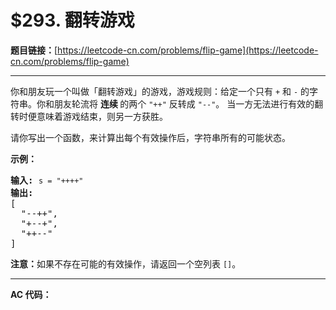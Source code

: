 # $293. 翻转游戏

**题目链接：**[https://leetcode-cn.com/problems/flip-game](https://leetcode-cn.com/problems/flip-game)

---

<div class="content__1Y2H">
 <div class="notranslate">
  <p>你和朋友玩一个叫做「翻转游戏」的游戏，游戏规则：给定一个只有&nbsp;<code>+</code>&nbsp;和&nbsp;<code>-</code>&nbsp;的字符串。你和朋友轮流将&nbsp;<strong>连续 </strong>的两个&nbsp;<code>"++"</code>&nbsp;反转成&nbsp;<code>"--"</code>。 当一方无法进行有效的翻转时便意味着游戏结束，则另一方获胜。</p> 
  <p>请你写出一个函数，来计算出每个有效操作后，字符串所有的可能状态。</p> 
  <p><strong>示例：</strong></p> 
  <pre class="language-text"><strong>输入:</strong> <code>s = "++++"</code>
<strong>输出:</strong> 
[
  "--++",
  "+--+",
  "++--"
]
</pre> 
  <p><strong>注意：</strong>如果不存在可能的有效操作，请返回一个空列表&nbsp;<code>[]</code>。</p> 
 </div>
</div>

---

**AC 代码：**

```java

```